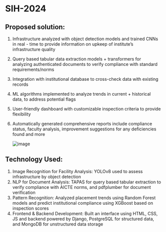 # SIH-2024

## Proposed solution:
1. Infrastructure analyzed with object detection models and trained CNNs in real - time to provide information on upkeep of institute’s infrastructure quality
2.  Query based tabular data extraction models + transformers for analyzing authenticated documents to verify compliance with standard requirements/norms
3. Integration with institutional database to cross-check data with existing records
4. ML algorithms implemented to analyze trends in current + historical data, to address potential flags
5. User-friendly dashboard with customizable inspection criteria to provide flexibility
6. Automatically generated comprehensive reports include compliance status, faculty analysis, improvement suggestions for any deficiencies found and more

   ![image](https://github.com/user-attachments/assets/0d33e622-1296-4395-92d7-310ed0096e3c)

## Technology Used:

1. Image Recognition for Facility Analysis: 
YOLOv8 used to assess infrastructure by object detection 
2. NLP for Document Analysis: 
TAPAS for query based tabular extraction to verify compliance with AICTE norms, and pdfplumber for document verification 
3. Pattern Recognition:
Analyzed placement trends using Random Forest models and predict institutional compliance using XGBoost based on inspection scores
4. Frontend & Backend Development: 
Built an interface using HTML, CSS, JS and backend powered by Django, PostgreSQL for structured data, and MongoDB for unstructured data storage
